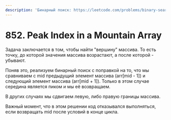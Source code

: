 ```yaml
---
description: 'Бинарный поиск: https://leetcode.com/problems/binary-search/editorial/'
---
```


# 852. Peak Index in a Mountain Array

Задача заключается в том, чтобы найти "вершину" массива. То есть точку, до которой значения массива возрастают, а после которой - убывают.

Поняв это, реализуем бинарный поиск с поправкой на то, что мы сравниваем с mid предыдущий элемент массива (arr\[mid - 1]) и следующий элемент массива (arr\[mid + 1]). Только в этом случае середина является пиком и мы её возвращаем.

В других случаях мы сдвигаем левую, либо правую границы массива.

Важный момент, что в этом решении код отказывался выполняться, если возвращать mid после условий в конце цикла.
